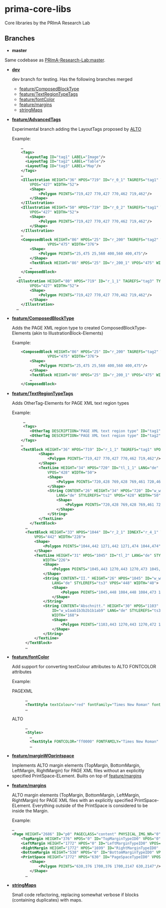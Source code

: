 prima-core-libs
===============

Core libraries by the PRImA Research Lab

## Branches
* **master**

Same codebase as [PRImA-Research-Lab:master](https://github.com/PRImA-Research-Lab/prima-core-libs). 

* **[dev](https://github.com/maxnth/prima-core-libs/tree/dev)**

  dev branch for testing. Has the following branches merged
    * [feature/ComposedBlockType](https://github.com/maxnth/prima-core-libs/tree/feature/ComposedBlockType)
    * [feature/TextRegionTypeTags](https://github.com/maxnth/prima-core-libs/tree/feature/TextRegionTypeTags)
    * [feature/fontColor](https://github.com/maxnth/prima-core-libs/tree/feature/fontColor)
    * [feature/margins](https://github.com/maxnth/prima-core-libs/tree/feature/margins)
    * [stringMaps](https://github.com/maxnth/prima-core-libs/tree/stringMaps)
* **[feature/AdvancedTags](https://github.com/maxnth/prima-core-libs/tree/feature/AdvancedTags)**

  Experimental branch adding the LayoutTags proposed by [ALTO](https://altoxml.github.io/documentation/use-cases/tags/ALTO_tags_usecases.html)
  
  Example: 
  ```xml
      …
      <Tags>
        <LayoutTag ID="tag1" LABEL="Image"/>
        <LayoutTag ID="tag2" LABEL="Table"/>
        <LayoutTag ID="tag3" LABEL="Map"/> 
      </Tags>
      …
      <Illustration HEIGHT="36" HPOS="719" ID="r_0_1" TAGREFS="tag1" TYPE="ImageRegion"
          VPOS="427" WIDTH="52">
          <Shape>
              <Polygon POINTS="719,427 770,427 770,462 719,462"/>
          </Shape>
      </Illustration>
      <Illustration HEIGHT="50" HPOS="719" ID="r_0_2" TAGREFS="tag1" TYPE="ImageRegion"
          VPOS="427" WIDTH="52">
          <Shape>
              <Polygon POINTS="719,427 770,427 770,462 719,462"/>
          </Shape>
      </Illustration>
      …
      <ComposedBlock HEIGHT="86" HPOS="25" ID="r_200" TAGREFS="tag2" TYPE="TableRegion"
                  VPOS="475" WIDTH="376">
          <Shape>
              <Polygon POINTS="25,475 25,560 400,560 400,475"/>
          </Shape>
          <TextBlock HEIGHT="86" HPOS="25" ID="r_200_1" VPOS="475" WIDTH="376">
          …
      </ComposedBlock>
     …
    <Illustration HEIGHT="80" HPOS="719" ID="r_1_1" TAGREFS="tag3" TYPE="MapRegion"
          VPOS="427" WIDTH="52">
          <Shape>
              <Polygon POINTS="719,427 770,427 770,462 719,462"/>
          </Shape>
      </Illustration>
    …    
  ```
  
* **[feature/ComposedBlockType](https://github.com/maxnth/prima-core-libs/tree/feature/ComposedBlockType)**

  Adds the PAGE XML region type to created ComposedBlockType-Elements (akin to IllustrationBlock-Elements)
  
  Example:
  ```xml
      <ComposedBlock HEIGHT="86" HPOS="25" ID="r_200" TAGREFS="tag2" TYPE="TableRegion"
                  VPOS="475" WIDTH="376">
          <Shape>
              <Polygon POINTS="25,475 25,560 400,560 400,475"/>
          </Shape>
          <TextBlock HEIGHT="86" HPOS="25" ID="r_200_1" VPOS="475" WIDTH="376">
          …
      </ComposedBlock>
  ```
* **[feature/TextRegionTypeTags](https://github.com/maxnth/prima-core-libs/tree/feature/TextRegionTypeTags)**

  Adds OtherTag-Elements for PAGE XML text region types

  Example:
  ```xml
       …
       <Tags>
          <OtherTag DESCRIPTION="PAGE XML text region type" ID="tag1" LABEL="page-number"/>
          <OtherTag DESCRIPTION="PAGE XML text region type" ID="tag2" LABEL="header"/>
      </Tags>
      …
      <TextBlock HEIGHT="36" HPOS="719" ID="r_1_1" TAGREFS="tag1" VPOS="427" WIDTH="52">
              <Shape>
                  <Polygon POINTS="719,427 770,427 770,462 719,462"/>
              </Shape>
              <TextLine HEIGHT="34" HPOS="720" ID="tl_1_1" LANG="de" STYLEREFS="ts1"
                  VPOS="428" WIDTH="50">
                  <Shape>
                      <Polygon POINTS="720,428 769,428 769,461 720,461"/>
                  </Shape>
                  <String CONTENT="26" HEIGHT="34" HPOS="720" ID="w_w1aab1b1b2b1b1ab1"
                      LANG="de" STYLEREFS="ts2" VPOS="428" WIDTH="50">
                      <Shape>
                          <Polygon POINTS="720,428 769,428 769,461 720,461"/>
                      </Shape>
                  </String>
              </TextLine>
          </TextBlock>
        …
        <TextBlock HEIGHT="33" HPOS="1044" ID="r_2_1" IDNEXT="r_4_1" TAGREFS="tag2"
            VPOS="442" WIDTH="228">
            <Shape>
                <Polygon POINTS="1044,442 1271,442 1271,474 1044,474"/>
            </Shape>
            <TextLine HEIGHT="31" HPOS="1045" ID="tl_2" LANG="de" STYLEREFS="ts3" VPOS="443"
                WIDTH="226">
                <Shape>
                    <Polygon POINTS="1045,443 1270,443 1270,473 1045,473"/>
                </Shape>
                <String CONTENT="II." HEIGHT="26" HPOS="1045" ID="w_w1aab1b3b2b1b1ab1"
                    LANG="de" STYLEREFS="ts3" VPOS="448" WIDTH="40">
                    <Shape>
                        <Polygon POINTS="1045,448 1084,448 1084,473 1045,473"/>
                    </Shape>
                </String>
                <String CONTENT="Abschnitt." HEIGHT="30" HPOS="1103"
                    ID="w_w1aab1b3b2b1b1ab9" LANG="de" STYLEREFS="ts3" VPOS="443"
                    WIDTH="168">
                    <Shape>
                        <Polygon POINTS="1103,443 1270,443 1270,472 1103,472"/>
                    </Shape>
                </String>
            </TextLine>
        </TextBlock>
        …
  ```

* **[feature/fontColor](https://github.com/maxnth/prima-core-libs/tree/feature/fontColor)** 

  Add support for converting textColour attributes to ALTO FONTCOLOR attributes

  Example:

  PAGEXML
  ```xml
        …
        <TextStyle textColour="red" fontFamily="Times New Roman" fontSize="8.5"/>
        …
  ```
  ALTO
  ```xml
        …
        <Styles>
          …
          <TextStyle FONTCOLOR="ff0000" FONTFAMILY="Times New Roman" FONTSIZE="8.5" ID="ts3"/>
          …
  ```

* **[feature/marginWOprintspace](https://github.com/maxnth/prima-core-libs/tree/feature/marginWOprintspace)**

  Implements ALTO margin elements (TopMargin, BottomMargin, LeftMargin, RightMargin) for PAGE XML files without an explicitly specified PrintSpace-ELement. Builts on top of [feature/margins](https://github.com/maxnth/prima-core-libs/tree/feature/margins)

* **[feature/margins](https://github.com/maxnth/prima-core-libs/tree/feature/margins)**

  ALTO margin elements (TopMargin, BottomMargin, LeftMargin, RightMargin) for PAGE XML files with an explicitly specified PrintSpace-ELement. Everything outside of the PrintSpace is considered to be inside the Margin. 

  Example:
  ```xml
  …
  <Page HEIGHT="2686" ID="p0" PAGECLASS="content" PHYSICAL_IMG_NR="0" WIDTH="1700">
      <TopMargin HEIGHT="376" HPOS="0" ID="TopMarginTypeID0" VPOS="0" WIDTH="1700"/>
      <LeftMargin HEIGHT="1772" HPOS="0" ID="LeftMarginTypeID0" VPOS="376" WIDTH="630"/>
      <RightMargin HEIGHT="1772" HPOS="1699" ID="RightMarginTypeID0" VPOS="376" WIDTH="3"/>
      <BottomMargin HEIGHT="538" HPOS="0" ID="BottomMarginTypeID0" VPOS="2148" WIDTH="1700"/>
      <PrintSpace HEIGHT="1772" HPOS="630" ID="PageSpaceTypeID0" VPOS="376" WIDTH="1071">
          <Shape>
              <Polygon POINTS="630,376 1700,376 1700,2147 630,2147"/>
          </Shape>
        …
  ```

* **[stringMaps](https://github.com/maxnth/prima-core-libs/tree/stringMaps)**

  Small code refactoring, replacing somewhat verbose if blocks (containing duplicates) with maps.
